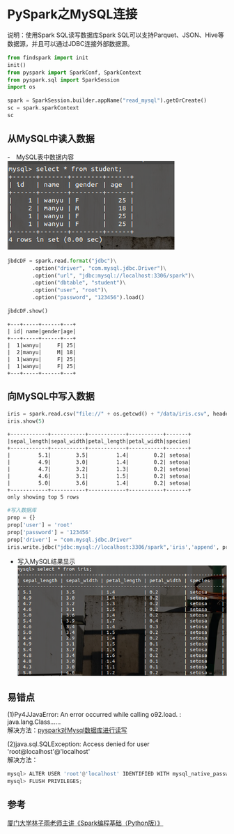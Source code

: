 # PySpark之MySQL连接
说明：使用Spark SQL读写数据库Spark SQL可以支持Parquet、JSON、Hive等数据源，并且可以通过JDBC连接外部数据源。


```python
from findspark import init
init()
from pyspark import SparkConf, SparkContext
from pyspark.sql import SparkSession
import os
```


```python
spark = SparkSession.builder.appName("read_mysql").getOrCreate()
sc = spark.sparkContext
sc
```


## 从MySQL中读入数据
-　MySQL表中数据内容  
![](./imgs/sql显示.png)


```python
jbdcDF = spark.read.format("jdbc")\
        .option("driver", "com.mysql.jdbc.Driver")\
        .option("url", "jdbc:mysql://localhost:3306/spark")\
        .option("dbtable", "student")\
        .option("user", "root")\
        .option("password", "123456").load()
```


```python
jbdcDF.show()
```

    +---+-----+------+---+
    | id| name|gender|age|
    +---+-----+------+---+
    |  1|wanyu|     F| 25|
    |  2|manyu|     M| 18|
    |  1|wanyu|     F| 25|
    |  1|wanyu|     F| 25|
    +---+-----+------+---+

## 向MySQL中写入数据


```python
iris = spark.read.csv("file://" + os.getcwd() + "/data/iris.csv", header=True)
iris.show(5)
```

    +------------+-----------+------------+-----------+-------+
    |sepal_length|sepal_width|petal_length|petal_width|species|
    +------------+-----------+------------+-----------+-------+
    |         5.1|        3.5|         1.4|        0.2| setosa|
    |         4.9|        3.0|         1.4|        0.2| setosa|
    |         4.7|        3.2|         1.3|        0.2| setosa|
    |         4.6|        3.1|         1.5|        0.2| setosa|
    |         5.0|        3.6|         1.4|        0.2| setosa|
    +------------+-----------+------------+-----------+-------+
    only showing top 5 rows


```python
#写入数据库
prop = {}
prop['user'] = 'root'
prop['password'] = '123456'
prop['driver'] = "com.mysql.jdbc.Driver"
iris.write.jdbc("jdbc:mysql://localhost:3306/spark",'iris','append', prop)
```

- 写入MySQL结果显示  
![](./imgs/sql读入.png)

## 易错点
(1)Py4JJavaError: An error occurred while calling o92.load. : java.lang.Class......  
解决方法：[pyspark对Mysql数据库进行读写](https://zhuanlan.zhihu.com/p/136777424)  

(2)java.sql.SQLException: Access denied for user 'root@localhost'@'localhost'  
解决方法：
```python
mysql> ALTER USER 'root'@'localhost' IDENTIFIED WITH mysql_native_password BY 'password';
mysql> FLUSH PRIVILEGES;
```

## 参考

[厦门大学林子雨老师主讲《Spark编程基础（Python版）》](http://dblab.xmu.edu.cn/post/12157/#kejianxiazai)
